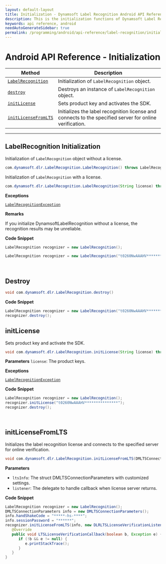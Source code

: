 ```yaml
---
layout: default-layout
title: Initialization - Dynamsoft Label Recognition Android API Reference
description: This is the initialization functions of Dynamsoft Label Recognition for Android API Reference.
keywords: api reference, android
needAutoGenerateSidebar: true
permalink: /programming/android/api-reference/label-recognition/initialization.html
---
```


# Android API Reference - Initialization

| Method               | Description |
|----------------------|-------------|
  | [`LabelRecognition`](#labelrecognition) | Initialization of `LabelRecognition` object.|
  | [`destroy`](#destroy) | Destroys an instance of `LabelRecognition` object.|   
  | [`initLicense`](#initlicense) | Sets product key and activates the SDK. |
  | [`initLicenseFromLTS`](#initlicensefromlts) | Initializes the label recognition license and connects to the specified server for online verification. |

  ---

## LabelRecognition Initialization

Initialization of `LabelRecognition` object without a license.

```java
com.dynamsoft.dlr.LabelRecognition.LabelRecognition() throws LabelRecognitionException
```

Initialization of `LabelRecognition` with a license.

```java
com.dynamsoft.dlr.LabelRecognition.LabelRecognition(String license)	throws Exception
```

**Exceptions**

[`LabelRecognitionException`](../class/label-recognition-exception.md)


**Remarks**

If you initialize DynamsoftLabelRecognition without a license, the recognition results may be unreliable.

**Code Snippet**

```java
LabelRecognition recognizer = new LabelRecognition();
```

```java
LabelRecognition recognizer = new LabelRecognition("t0260NwAAAHV***************");
```

&nbsp;


## Destroy

```java
void com.dynamsoft.dlr.LabelRecognition.destroy()	
```

**Code Snippet**

```java
LabelRecognition recognizer = new LabelRecognition("t0260NwAAAHV***************");
recognizer.destroy();
```


## initLicense
Sets product key and activate the SDK.

```java
void com.dynamsoft.dlr.LabelRecognition.initLicense(String license) throws LabelRecognitionException
```   

**Parameters**
`license`: The product keys.

**Exceptions**

[`LabelRecognitionException`](../class/label-recognition-exception.md)

**Code Snippet**
```java
LabelRecognition recognizer = new LabelRecognition();
recognizer.initLicense("t0260NwAAAHV***************");
recognizer.destroy();
```

&nbsp;


## initLicenseFromLTS
Initializes the label recognition license and connects to the specified server for online verification.

```java
void com.dynamsoft.dlr.LabelRecognition.initLicenseFromLTS(DMLTSConnectionParameters ltsInfo, DLRLTSLicenseVerificationListener listener)
```   

**Parameters**
- `ltsInfo`: The struct DMLTSConnectionParameters with customized settings.  
- `listener`: The delegate to handle callback when license server returns.

**Code Snippet**
```java
LabelRecognition recognizer = new LabelRecognition();
DMLTSConnectionParameters info = new DMLTSConnectionParameters();
info.handShakeCode = "*****-hs-****";
info.sessionPassword = "******";
recognizer.initLicenseFromLTS(info, new DLRLTSLicenseVerificationListener() {
   @Override
   public void LTSLicenseVerificationCallback(boolean b, Exception e) {
      if (!b && e != null) {
         e.printStackTrace();
      }
   }
}
```

&nbsp;

